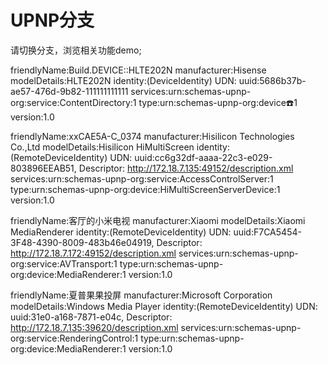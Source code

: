 # UPNP分支

请切换分支，浏览相关功能demo;

friendlyName:Build.DEVICE::HLTE202N
    manufacturer:Hisense
    modelDetails:HLTE202N
    identity:(DeviceIdentity) UDN: uuid:5686b37b-ae57-476d-9b82-111111111111
    services:urn:schemas-upnp-org:service:ContentDirectory:1
    type:urn:schemas-upnp-org:device:phone:1
    version:1.0

friendlyName:xxCAE5A-C_0374
    manufacturer:Hisilicon Technologies Co.,Ltd
    modelDetails:Hisilicon HiMultiScreen
    identity:(RemoteDeviceIdentity) UDN: uuid:cc6g32df-aaaa-22c3-e029-803896EEAB51, Descriptor: http://172.18.7.135:49152/description.xml
    services:urn:schemas-upnp-org:service:AccessControlServer:1
    type:urn:schemas-upnp-org:device:HiMultiScreenServerDevice:1
    version:1.0

friendlyName:客厅的小米电视
    manufacturer:Xiaomi
    modelDetails:Xiaomi MediaRenderer
    identity:(RemoteDeviceIdentity) UDN: uuid:F7CA5454-3F48-4390-8009-483b46e04919, Descriptor: http://172.18.7.172:49152/description.xml
    services:urn:schemas-upnp-org:service:AVTransport:1
    type:urn:schemas-upnp-org:device:MediaRenderer:1
    version:1.0

friendlyName:夏普果果投屏
    manufacturer:Microsoft Corporation
    modelDetails:Windows Media Player
    identity:(RemoteDeviceIdentity) UDN: uuid:31e0-a168-7871-e04c, Descriptor: http://172.18.7.135:39620/description.xml
    services:urn:schemas-upnp-org:service:RenderingControl:1
    type:urn:schemas-upnp-org:device:MediaRenderer:1
    version:1.0